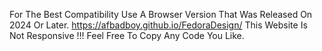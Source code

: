 For The Best Compatibility Use A Browser Version That Was Released On 2024 Or Later. 
https://afbadboy.github.io/FedoraDesign/ 
This Website Is Not Responsive !!!
Feel Free To Copy Any Code You Like.
